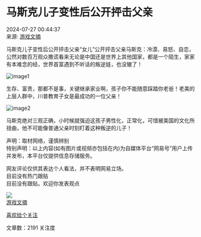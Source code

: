 # 马斯克儿子变性后公开抨击父亲

2024-07-27 00:44:37  
来源: [游戏文摘](https://www.163.com/dy/media/T1597912650291.html)

马斯克儿子变性后公开抨击父亲“女儿”公开抨击父亲马斯克：冷漠、易怒、自恋，公然对数百万观众撒谎看来无论是中国还是世界上其他国家，都是一个陌生，家家有本难念的经，世界首富遇到不听话的叛逆娃，也没辙了！

![image1](https://nimg.ws.126.net/?url=http%3A%2F%2Fdingyue.ws.126.net%2F2024%2F0727%2F29d33d55j00sh8p5r001qd000pg00gwm.jpg&thumbnail=660x2147483647&quality=80&type=jpg)

生存、富贵，那都不是事，关键继承家业啊，孩子你不能随意踩踏你老爸！老美的上层人群中，川普教育子女是最成功的一位父亲！

![image2](https://nimg.ws.126.net/?url=http%3A%2F%2Fdingyue.ws.126.net%2F2024%2F0727%2F0bbbf15ej00sh8p5x000nd000g80076m.jpg&thumbnail=660x2147483647&quality=80&type=jpg)

马斯克绝对三观正确，小时候就强迫这孩子男性化，正常化，可惜被美国的文化所扭曲，他不可能像普通父亲时刻盯着这种叛逆的儿子！

声明：取材网络，谨慎辨别  
特别声明：以上内容(如有图片或视频亦包括在内)为自媒体平台“网易号”用户上传并发布，本平台仅提供信息存储服务。

网友评论仅供其表达个人看法，并不表明网易立场。  
目前没有热门跟贴  
目前没有跟贴，欢迎你发表观点

![](https://nimg.ws.126.net/?url=http://cms-bucket.ws.126.net/2020/0820/69d54cd6j00qfcoqe0028c000m800v4c.jpg&thumbnail=160y160&quality=80&type=jpg)  
[游戏文摘](https://www.163.com/dy/media/T1597912650291.html)  

[喜欢给个关注](https://www.163.com/dy/media/T1597912650291.html)  

文章数：2191 关注度